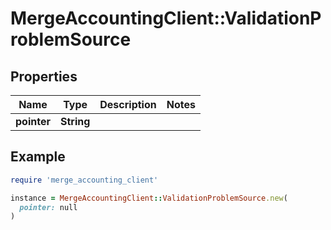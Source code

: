 # MergeAccountingClient::ValidationProblemSource

## Properties

| Name | Type | Description | Notes |
| ---- | ---- | ----------- | ----- |
| **pointer** | **String** |  |  |

## Example

```ruby
require 'merge_accounting_client'

instance = MergeAccountingClient::ValidationProblemSource.new(
  pointer: null
)
```

